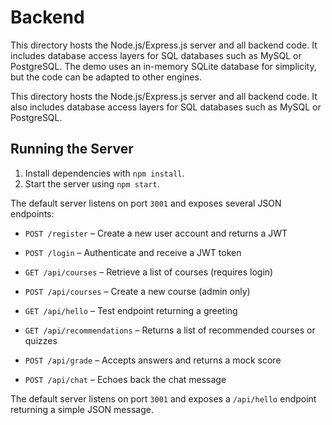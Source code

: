# Backend


This directory hosts the Node.js/Express.js server and all backend code. It includes database access layers for SQL databases such as MySQL or PostgreSQL. The demo uses an in-memory SQLite database for simplicity, but the code can be adapted to other engines.

This directory hosts the Node.js/Express.js server and all backend code. It also includes database access layers for SQL databases such as MySQL or PostgreSQL.


## Running the Server

1. Install dependencies with `npm install`.
2. Start the server using `npm start`.

The default server listens on port `3001` and exposes several JSON endpoints:

- `POST /register` – Create a new user account and returns a JWT
- `POST /login` – Authenticate and receive a JWT token
- `GET /api/courses` – Retrieve a list of courses (requires login)
- `POST /api/courses` – Create a new course (admin only)

- `GET /api/hello` – Test endpoint returning a greeting
- `GET /api/recommendations` – Returns a list of recommended courses or quizzes
- `POST /api/grade` – Accepts answers and returns a mock score
- `POST /api/chat` – Echoes back the chat message

The default server listens on port `3001` and exposes a `/api/hello` endpoint returning a simple JSON message.


